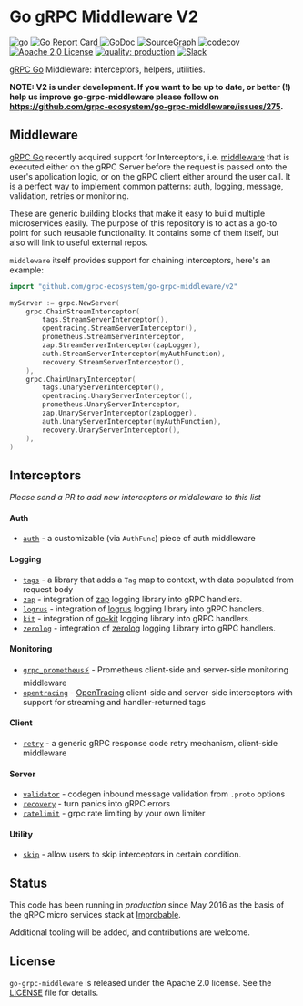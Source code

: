 # Go gRPC Middleware V2

[![go](https://github.com/grpc-ecosystem/go-grpc-middleware/workflows/go/badge.svg?branch=v2)](https://github.com/grpc-ecosystem/go-grpc-middleware/actions?query=branch%3Av2)
[![Go Report Card](https://goreportcard.com/badge/github.com/grpc-ecosystem/go-grpc-middleware)](https://goreportcard.com/report/github.com/grpc-ecosystem/go-grpc-middleware)
[![GoDoc](http://img.shields.io/badge/GoDoc-Reference-blue.svg)](https://godoc.org/github.com/grpc-ecosystem/go-grpc-middleware)
[![SourceGraph](https://sourcegraph.com/github.com/grpc-ecosystem/go-grpc-middleware/-/badge.svg)](https://sourcegraph.com/github.com/grpc-ecosystem/go-grpc-middleware/?badge)
[![codecov](https://codecov.io/gh/grpc-ecosystem/go-grpc-middleware/branch/master/graph/badge.svg)](https://codecov.io/gh/grpc-ecosystem/go-grpc-middleware)
[![Apache 2.0 License](https://img.shields.io/badge/License-Apache%202.0-blue.svg)](LICENSE)
[![quality: production](https://img.shields.io/badge/quality-production-orange.svg)](#status)
[![Slack](https://img.shields.io/badge/slack-%23grpc--middleware-brightgreen)](https://slack.com/share/IRUQCFC23/9Tm7hxRFVKKNoajQfMOcUiIk/enQtODc4ODI4NTIyMDcxLWM5NDA0ZTE4Njg5YjRjYWZkMTI5MzQwNDY3YzBjMzE1YzdjOGM5ZjI1NDNiM2JmNzI2YjM5ODE5OTRiNTEyOWE)

[gRPC Go](https://github.com/grpc/grpc-go) Middleware: interceptors, helpers, utilities.

**NOTE: V2 is under development. If you want to be up to date, or better (!) help us improve go-grpc-middleware please follow on https://github.com/grpc-ecosystem/go-grpc-middleware/issues/275.**

## Middleware

[gRPC Go](https://github.com/grpc/grpc-go) recently acquired support for
Interceptors, i.e. [middleware](https://medium.com/@matryer/writing-middleware-in-golang-and-how-go-makes-it-so-much-fun-4375c1246e81#.gv7tdlghs)
that is executed either on the gRPC Server before the request is passed onto the user's application logic, or on the gRPC client either around the user call. It is a perfect way to implement
common patterns: auth, logging, message, validation, retries or monitoring.

These are generic building blocks that make it easy to build multiple microservices easily.
The purpose of this repository is to act as a go-to point for such reusable functionality. It contains
some of them itself, but also will link to useful external repos.

`middleware` itself provides support for chaining interceptors, here's an example:

```go
import "github.com/grpc-ecosystem/go-grpc-middleware/v2"

myServer := grpc.NewServer(
    grpc.ChainStreamInterceptor(
        tags.StreamServerInterceptor(),
        opentracing.StreamServerInterceptor(),
        prometheus.StreamServerInterceptor,
        zap.StreamServerInterceptor(zapLogger),
        auth.StreamServerInterceptor(myAuthFunction),
        recovery.StreamServerInterceptor(),
    ),
    grpc.ChainUnaryInterceptor(
        tags.UnaryServerInterceptor(),
        opentracing.UnaryServerInterceptor(),
        prometheus.UnaryServerInterceptor,
        zap.UnaryServerInterceptor(zapLogger),
        auth.UnaryServerInterceptor(myAuthFunction),
        recovery.UnaryServerInterceptor(),
    ),
)
```

## Interceptors

*Please send a PR to add new interceptors or middleware to this list*

#### Auth
   * [`auth`](auth) - a customizable (via `AuthFunc`) piece of auth middleware

#### Logging

   * [`tags`](interceptors/tags) - a library that adds a `Tag` map to context, with data populated from request body
   * [`zap`](providers/zap) - integration of [zap](https://github.com/uber-go/zap) logging library into gRPC handlers.
   * [`logrus`](providers/logrus) - integration of [logrus](https://github.com/sirupsen/logrus) logging library into gRPC handlers.
   * [`kit`](providers/kit) - integration of [go-kit](https://github.com/go-kit/kit/tree/master/log) logging library into gRPC handlers.
   * [`zerolog`](providers/zerolog) - integration of [zerolog](https://github.com/rs/zerolog) logging Library into gRPC handlers.

#### Monitoring
   * [`grpc_prometheus`⚡](https://github.com/grpc-ecosystem/go-grpc-prometheus) - Prometheus client-side and server-side monitoring middleware
   * [`opentracing`](interceptors/tracing) - [OpenTracing](http://opentracing.io/) client-side and server-side interceptors with support for streaming and handler-returned tags

#### Client
   * [`retry`](interceptors/retry) - a generic gRPC response code retry mechanism, client-side middleware

#### Server
   * [`validator`](interceptors/validator) - codegen inbound message validation from `.proto` options
   * [`recovery`](interceptors/recovery) - turn panics into gRPC errors
   * [`ratelimit`](interceptors/ratelimit) - grpc rate limiting by your own limiter

#### Utility
   * [`skip`](interceptors/skip) - allow users to skip interceptors in certain condition.


## Status

This code has been running in *production* since May 2016 as the basis of the gRPC micro services stack at [Improbable](https://improbable.io).

Additional tooling will be added, and contributions are welcome.

## License

`go-grpc-middleware` is released under the Apache 2.0 license. See the [LICENSE](LICENSE) file for details.
